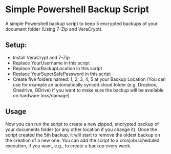 # Simple Powershell Backup Script

A simple Powershell backup script to keep 5 encrypted backups of your document folder (Using 7-Zip and VeraCrypt).

## Setup:
* Install VeraCrypt and 7-Zip
* Replace YourUsername in this script
* Replace YourBackupLocation in this script
* Replace YourSuperSafePassword in this script
* Create five folders named: 1, 2, 3, 4, 5 at your Backup Location 
  (You can use for example an automatically synced cloud folder (e.g. Dropbox, Onedrive, GDrive) if you want to make sure the backup will be available on hardware loss/damage)

## Usage
Now you can run the script to create a new zipped, encrypted backup of your documents folder (or any other location if you change it).
Once the script created the 5th backup, it will start to remove the oldest backup on the creation of a new one.
You can add the script to a cronjob/scheduled execution, if you want, e.g., to create a backup every week.
